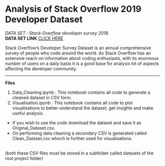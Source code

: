 # Analysis of Stack Overflow 2019 Developer Dataset

*DATA SET : Stack-Overflow developer survey 2018.*
<br>
**DATA SET LINK**
[CLICK HERE](https://www.kaggle.com/stackoverflow/stack-overflow-2018-developer-survey)

Stack Overflow’s Developer Survey Dataset is an annual comprehensive survey of people who code around the world. As Stack Overflow has an extensive reach on information about coding enthusiasts, with its enormous number of users on a daily basis it is a good base for analysis lot of aspects affecting the developer community.

---

**Files**

1. Data_Cleaning.ipynb : This notebook contains all code to generate a cleaned dataset in CSV form.
2. Visualisation.ipynb : This notebook contains all code to plot visualisations to better understand the dataset, get insights and make useful analysis.

- If you wish to use the code  download the dataset and save it as Original_Dataset.csv.
- On performing data cleaning a secondary CSV is generated called Clean_Dataset.csv whoch is further used for visualisations.
<br>
(both these CSV files must be stored in a subfolder called datasets of the root project folder)
